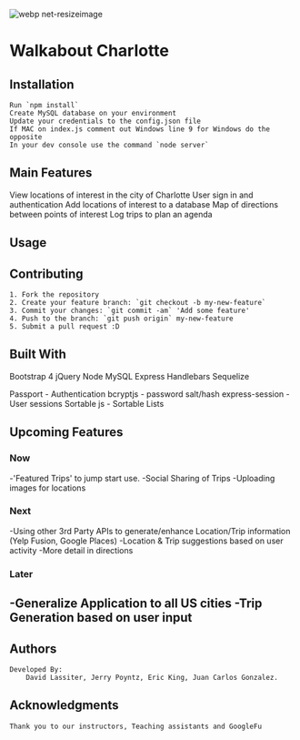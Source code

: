 <span style="text-align: center;">![webp net-resizeimage](https://user-images.githubusercontent.com/24939906/27249464-2160c87c-52e4-11e7-99da-9b8c3acf3313.png)
</span>
# Walkabout Charlotte

## Installation
    Run `npm install`
    Create MySQL database on your environment
    Update your credentials to the config.json file
    If MAC on index.js comment out Windows line 9 for Windows do the opposite
    In your dev console use the command `node server`

## Main Features
  View locations of interest in the city of Charlotte
  User sign in and authentication
  Add locations of interest to a database
  Map of directions between points of interest
  Log trips to plan an agenda


## Usage

## Contributing
    1. Fork the repository
    2. Create your feature branch: `git checkout -b my-new-feature`
    3. Commit your changes: `git commit -am` 'Add some feature'
    4. Push to the branch: `git push origin` my-new-feature
    5. Submit a pull request :D

## Built With
  Bootstrap 4
  jQuery
  Node
  MySQL
  Express
  Handlebars
  Sequelize

  Passport - Authentication
  bcryptjs - password salt/hash
  express-session - User sessions
  Sortable js - Sortable Lists

## Upcoming Features

### Now
-'Featured Trips' to jump start use.
-Social Sharing of Trips
-Uploading images for locations

### Next
-Using other 3rd Party APIs to generate/enhance Location/Trip information (Yelp Fusion, Google Places)
-Location & Trip suggestions based on user activity
-More detail in directions


### Later
-Generalize Application to all US cities
-Trip Generation based on user input
-


## Authors
    Developed By:
        David Lassiter, Jerry Poyntz, Eric King, Juan Carlos Gonzalez.

## Acknowledgments
    Thank you to our instructors, Teaching assistants and GoogleFu
